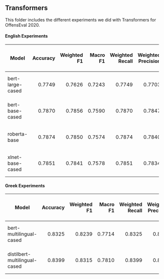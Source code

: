 ## Transformers
This folder includes the different experiments we did with Transformers for OffensEval 2020.

#### English Experiments

| Model                                                                      | Accuracy  | Weighted F1 | Macro F1 | Weighted Recall| Weighted Precision| (tn, fp, fn, tp) |
| ---------------------------------------------------------------------------|----------:| -----------:| --------:| --------------:| -----------------:| ----------------:|
| bert-large-cased                                                           | 0.7749    | 0.7626      | 0.7243   | 0.7749         |  0.7703           | 1593 436 160 459 |
| bert-base-cased                                                            | 0.7870    | 0.7856      | 0.7590   | 0.7870         |  0.7847           | 1493 304 260 591 |
| roberta-base                                                               | 0.7874    | 0.7850      | 0.7574   | 0.7874         |  0.7840           | 1508 318 245 577 |
| xlnet-base-cased                                                           | 0.7851    | 0.7841      | 0.7578   | 0.7851         |  0.7834           | 1484 300 269 595 |


#### Greek Experiments

| Model                                                                      | Accuracy  | Weighted F1 | Macro F1 | Weighted Recall| Weighted Precision| (tn, fp, fn, tp) |
| ---------------------------------------------------------------------------|----------:| -----------:| --------:| --------------:| -----------------:| ----------------:|
| bert-multilingual-cased                                                    | 0.8325    | 0.8239      | 0.7714   | 0.8325         |  0.8266           | 1180 210 83 276 |
| distilbert-multilingual-cased                                              | 0.8399    | 0.8315      | 0.7810   | 0.8399         |  0.8351           | 1188 205 75 281 |

